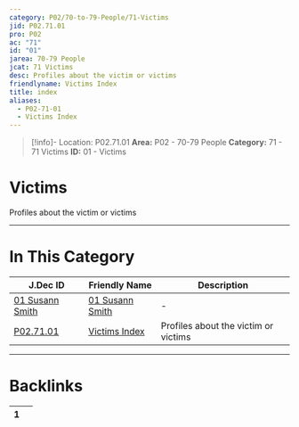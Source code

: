 ```yaml
---
category: P02/70-to-79-People/71-Victims
jid: P02.71.01
pro: P02
ac: "71"
id: "01"
jarea: 70-79 People
jcat: 71 Victims
desc: Profiles about the victim or victims
friendlyname: Victims Index
title: index
aliases:
  - P02-71-01
  - Victims Index
---
```

>[!info]- Location: P02.71.01
>**Area:** P02 - 70-79 People
>**Category:** 71 - 71 Victims
>**ID:** 01 - Victims

# Victims

Profiles about the victim or victims
 


---
# In This Category

| J.Dec ID                                                                                          | Friendly Name                                                                                     | Description                          |
| ------------------------------------------------------------------------------------------------- | ------------------------------------------------------------------------------------------------- | ------------------------------------ |
| [01 Susann Smith](../../../hidden/01%20Susann%20Smith.md) | [01 Susann Smith](../../../hidden/01%20Susann%20Smith.md) | \-                                   |
| [P02.71.01](index.md)                 | [Victims Index](index.md)             | Profiles about the victim or victims |


---
# Backlinks
<div><table class="dataview table-view-table"><thead class="table-view-thead"><tr class="table-view-tr-header"><th class="table-view-th"><span></span><span class="dataview small-text">1</span></th><th class="table-view-th"><span></span></th></tr></thead><tbody class="table-view-tbody"></tbody></table></div>